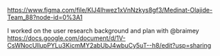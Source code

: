 https://www.figma.com/file/KIJ4Ihwez1xVnNzkys8gf3/Medinat-Olajide-Team_88?node-id=0%3A1

I worked on the user research background and plan with @braimey 
https://docs.google.com/document/d/1V-CsWNocUllupPYLu3KicmMY2abUbJ4wbuCy5uT--h8/edit?usp=sharing
